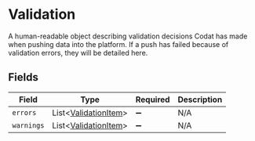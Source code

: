 # Validation

A human-readable object describing validation decisions Codat has made when pushing data into the platform. If a push has failed because of validation errors, they will be detailed here.


## Fields

| Field                                                              | Type                                                               | Required                                                           | Description                                                        |
| ------------------------------------------------------------------ | ------------------------------------------------------------------ | ------------------------------------------------------------------ | ------------------------------------------------------------------ |
| `errors`                                                           | List\<[ValidationItem](../../models/components/ValidationItem.md)> | :heavy_minus_sign:                                                 | N/A                                                                |
| `warnings`                                                         | List\<[ValidationItem](../../models/components/ValidationItem.md)> | :heavy_minus_sign:                                                 | N/A                                                                |